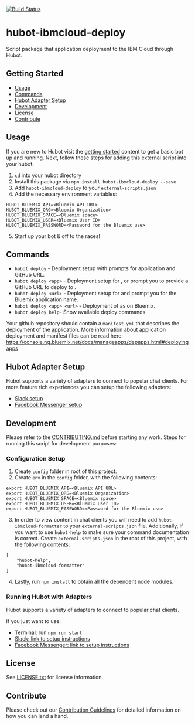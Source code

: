 [![Build Status](https://travis-ci.org/ibm-cloud-solutions/hubot-ibmcloud-deploy.svg?branch=master)](https://travis-ci.org/ibm-cloud-solutions/hubot-ibmcloud-deploy)
# hubot-ibmcloud-deploy

Script package that application deployment to the IBM Cloud through Hubot.

## Getting Started
  * [Usage](#usage)
  * [Commands](#commands)
  * [Hubot Adapter Setup](#hubot-adapter-setup)
  * [Development](#development)
  * [License](#license)
  * [Contribute](#contribute)

## Usage

If you are new to Hubot visit the [getting started](https://hubot.github.com/docs/) content to get a basic bot up and running.  Next, follow these steps for adding this external script into your hubot:

1. `cd` into your hubot directory
2. Install this package via `npm install hubot-ibmcloud-deploy --save`
3. Add `hubot-ibmcloud-deploy` to your `external-scripts.json`
4. Add the necessary environment variables:
```
HUBOT_BLUEMIX_API=<Bluemix API URL>
HUBOT_BLUEMIX_ORG=<Bluemix Organization>
HUBOT_BLUEMIX_SPACE=<Bluemix space>
HUBOT_BLUEMIX_USER=<Bluemix User ID>
HUBOT_BLUEMIX_PASSWORD=<Password for the Bluemix use>
```
5. Start up your bot & off to the races!

## Commands

- `hubot deploy` - Deployment setup with prompts for application and GitHub URL.
- `hubot deploy <app>` - Deployment setup for , or prompt you to provide a GitHub URL to deploy to .
- `hubot deploy <url>` - Deployment setup for and prompt you for the Bluemix application name.
- `hubot deploy <app> <url>` - Deployment of as on Bluemix.
- `hubot deploy help`- Show available deploy commands.

Your github repository should contain a `manifest.yml` that describes the deployment of the application.
More information about application deployment and manifest files can be read here: https://console.ng.bluemix.net/docs/manageapps/depapps.html#deployingapps

## Hubot Adapter Setup

Hubot supports a variety of adapters to connect to popular chat clients.  For more feature rich experiences you can setup the following adapters:
- [Slack setup](https://github.com/ibm-cloud-solutions/hubot-ibmcloud-deploy/blob/master/docs/adapters/slack.md)
- [Facebook Messenger setup](https://github.com/ibm-cloud-solutions/hubot-ibmcloud-deploy/blob/master/docs/adapters/facebook.md)

## Development

Please refer to the [CONTRIBUTING.md](https://github.com/ibm-cloud-solutions/hubot-ibmcloud-deploy/blob/master/CONTRIBUTING.md) before starting any work.  Steps for running this script for development purposes:

### Configuration Setup

1. Create `config` folder in root of this project.
2. Create `env` in the `config` folder, with the following contents:
```
export HUBOT_BLUEMIX_API=<Bluemix API URL>
export HUBOT_BLUEMIX_ORG=<Bluemix Organization>
export HUBOT_BLUEMIX_SPACE=<Bluemix space>
export HUBOT_BLUEMIX_USER=<Bluemix User ID>
export HUBOT_BLUEMIX_PASSWORD=<Password for the Bluemix use>
```
3. In order to view content in chat clients you will need to add `hubot-ibmcloud-formatter` to your `external-scripts.json` file. Additionally, if you want to use `hubot-help` to make sure your command documentation is correct. Create `external-scripts.json` in the root of this project, with the following contents:
```
[
	"hubot-help",
	"hubot-ibmcloud-formatter"
]
```
4. Lastly, run `npm install` to obtain all the dependent node modules.

### Running Hubot with Adapters

Hubot supports a variety of adapters to connect to popular chat clients.

If you just want to use:
 - Terminal: run `npm run start`
 - [Slack: link to setup instructions](https://github.com/ibm-cloud-solutions/hubot-ibmcloud-deploy/blob/master/docs/adapters/slack.md)
 - [Facebook Messenger: link to setup instructions](https://github.com/ibm-cloud-solutions/hubot-ibmcloud-deploy/blob/master/docs/adapters/facebook.md)

## License

See [LICENSE.txt](https://github.com/ibm-cloud-solutions/hubot-ibmcloud-deploy/blob/master/LICENSE.txt) for license information.

## Contribute

Please check out our [Contribution Guidelines](https://github.com/ibm-cloud-solutions/hubot-ibmcloud-deploy/blob/master/CONTRIBUTING.md) for detailed information on how you can lend a hand.
